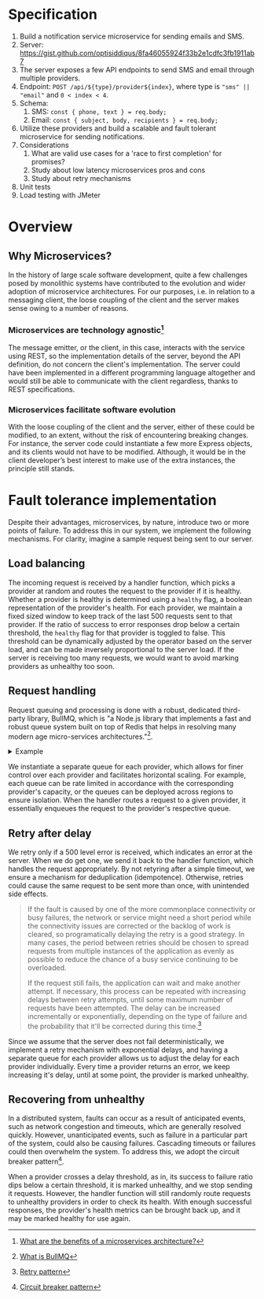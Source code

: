 # Specification

1. Build a notification service microservice for sending emails and SMS.
2. Server: https://gist.github.com/optisiddiqus/8fa46055924f33b2e1cdfc3fb1911ab7
3. The server exposes a few API endpoints to send SMS and email through multiple
   providers.
4. Endpoint: `POST /api/${type}/provider${index}`, where type is
   `"sms" || "email"` and `0 < index < 4`.
5. Schema:
   1. SMS: `const { phone, text } = req.body;`
   2. Email: `const { subject, body, recipients } = req.body;`
6. Utilize these providers and build a scalable and fault tolerant microservice
   for sending notifications.
7. Considerations
   1. What are valid use cases for a 'race to first completion' for promises?
   2. Study about low latency microservices pros and cons
   3. Study about retry mechanisms
8. Unit tests
9. Load testing with JMeter

# Overview

## Why Microservices?

In the history of large scale software development, quite a few challenges posed
by monolithic systems have contributed to the evolution and wider adoption of
microservice architectures. For our purposes, i.e. in relation to a messaging
client, the loose coupling of the client and the server makes sense owing to a
number of reasons.

### Microservices are technology agnostic[^1]

The message emitter, or the client, in this case, interacts with the service
using REST, so the implementation details of the server, beyond the API
definition, do not concern the client's implementation. The server could have
been implemented in a different programming language altogether and would still
be able to communicate with the client regardless, thanks to REST
specifications.

### Microservices facilitate software evolution

With the loose coupling of the client and the server, either of these could be
modified, to an extent, without the risk of encountering breaking changes. For
instance, the server code could instantiate a few more Express objects, and its
clients would not have to be modified. Although, it would be in the client
developer’s best interest to make use of the extra instances, the principle
still stands.

# Fault tolerance implementation

Despite their advantages, microservices, by nature, introduce two or more points
of failure. To address this in our system, we implement the following
mechanisms. For clarity, imagine a sample request being sent to our server.

## Load balancing

The incoming request is received by a handler function, which picks a provider
at random and routes the request to the provider if it is healthy. Whether a
provider is healthy is determined using a `healthy` flag, a boolean
representation of the provider's health. For each provider, we maintain a fixed
sized window to keep track of the last 500 requests sent to that provider. If
the ratio of success to error responses drop below a certain threshold, the
`healthy` flag for that provider is toggled to false. This threshold can be
dynamically adjusted by the operator based on the server load, and can be made
inversely proportional to the server load. If the server is receiving too many
requests, we would want to avoid marking providers as unhealthy too soon.

## Request handling

Request queuing and processing is done with a robust, dedicated third-party
library, BullMQ, which is "a Node.js library that implements a fast and robust
queue system built on top of Redis that helps in resolving many modern age
micro-services architectures."[^2].

<details>
<summary>Example</summary>

```js
import { Queue } from "bullmq";

const myQueue = new Queue("foo");

async function addJobs() {
  await myQueue.add("myJobName", { foo: "bar" });
  await myQueue.add("myJobName", { qux: "baz" });
}

await addJobs();
```

</details>

We instantiate a separate queue for each provider, which allows for finer
control over each provider and facilitates horizontal scaling. For example, each
queue can be rate limited in accordance with the corresponding provider's
capacity, or the queues can be deployed across regions to ensure isolation. When
the handler routes a request to a given provider, it essentially enqueues the
request to the provider's respective queue.

## Retry after delay

We retry only if a 500 level error is received, which indicates an error at the
server. When we do get one, we send it back to the handler function, which
handles the request appropriately. By not retyring after a simple timeout, we
ensure a mechanism for deduplication (idempotence). Otherwise, retries could
cause the same request to be sent more than once, with unintended side effects.

> If the fault is caused by one of the more commonplace connectivity or busy
> failures, the network or service might need a short period while the
> connectivity issues are corrected or the backlog of work is cleared, so
> programatically delaying the retry is a good strategy. In many cases, the
> period between retries should be chosen to spread requests from multiple
> instances of the application as evenly as possible to reduce the chance of a
> busy service continuing to be overloaded.
>
> If the request still fails, the application can wait and make another attempt.
> If necessary, this process can be repeated with increasing delays between
> retry attempts, until some maximum number of requests have been attempted. The
> delay can be increased incrementally or exponentially, depending on the type
> of failure and the probability that it'll be corrected during this time.[^3]

Since we assume that the server does not fail deterministically, we implement a
retry mechanism with exponential delays, and having a separate queue for each
provider allows us to adjust the delay for each provider individually. Every
time a provider returns an error, we keep increasing it's delay, until at some
point, the provider is marked unhealthy.

## Recovering from unhealthy

In a distributed system, faults can occur as a result of anticipated events,
such as network congestion and timeouts, which are generally resolved quickly.
However, unanticipated events, such as failure in a particular part of the
system, could also be causing failures. Cascading timeouts or failures could
then overwhelm the system. To address this, we adopt the circuit breaker
pattern[^4].

When a provider crosses a delay threshold, as in, its success to failure ratio
dips below a certain threshold, it is marked unhealthy, and we stop sending it
requests. However, the handler function will still randomly route requests to
unhealthy providers in order to check its health. With enough successful
responses, the provider's health metrics can be brought back up, and it may be
marked healthy for use again.

[^1]:
    [What are the benefits of a microservices architecture?](https://about.gitlab.com/blog/2022/09/29/what-are-the-benefits-of-a-microservices-architecture/)

[^2]: [What is BullMQ](https://docs.bullmq.io)
[^3]:
    [Retry pattern](https://learn.microsoft.com/en-us/azure/architecture/patterns/retry)

[^4]:
    [Circuit breaker pattern](https://docs.aws.amazon.com/prescriptive-guidance/latest/cloud-design-patterns/circuit-breaker.html)
